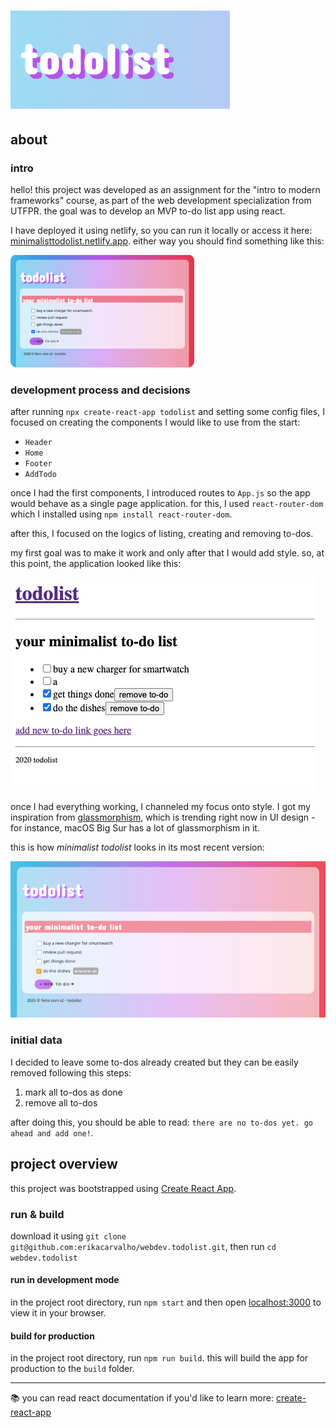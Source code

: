 # ![todolist](public/todolist.png)

## about

### intro

hello! this project was developed as an assignment for the "intro to modern frameworks" course, as part of the web
development specialization from UTFPR. the goal was to develop an MVP to-do list app using react.

I have deployed it using netlify, so you can run it locally or access it here:
[minimalisttodolist.netlify.app](https://minimalisttodolist.netlify.app). either way you should find something like
this:

![todolist thumbail](public/thumbnail-todolist.png)

### development process and decisions

after running `npx create-react-app todolist` and setting some config files, I focused on creating the components I
would like to use from the start:
- `Header`
- `Home`
- `Footer`
- `AddTodo`

once I had the first components, I introduced routes to `App.js` so the app would behave as a single page application.
for this, I used `react-router-dom` which I installed using `npm install react-router-dom`.

after this, I focused on the logics of listing, creating and removing to-dos.

my first goal was to make it work and only after that I would add style. so, at this point, the application looked
like this:

![application thumbnail without style](public/todolist-without-style.jpeg)

once I had everything working, I channeled my focus onto style. I got my inspiration from
[glassmorphism](https://uxdesign.cc/glassmorphism-in-user-interfaces-1f39bb1308c9), which is trending right now in UI
design - for instance, macOS Big Sur has a lot of glassmorphism in it.

this is how _minimalist todolist_ looks in its most recent version:

![application thumbnail with style](public/todolist-with-style.png)

### initial data

I decided to leave some to-dos already created but they can be easily removed following this steps:
1. mark all to-dos as done
2. remove all to-dos

after doing this, you should be able to read: `there are no to-dos yet. go ahead and add one!`.

## project overview

this project was bootstrapped using [Create React App](https://github.com/facebook/create-react-app).

### run & build

download it using `git clone git@github.com:erikacarvalho/webdev.todolist.git`, then run `cd webdev.todolist`

#### run in development mode
in the project root directory, run `npm start` and then open [localhost:3000](http://localhost:3000)
to view it in your browser.

#### build for production
in the project root directory, run `npm run build`. this will build the app for production to the `build` folder.

-------------
📚 you can read react documentation if you'd like to learn more:
[create-react-app](https://facebook.github.io/create-react-app)

